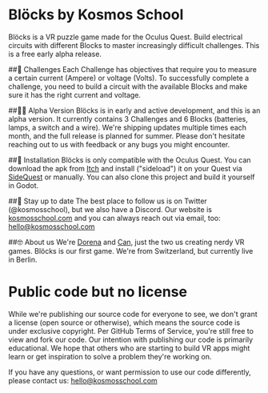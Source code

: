 # Blöcks by Kosmos School

Blöcks is a VR puzzle game made for the Oculus Quest. Build electrical circuits with different Blocks to master increasingly difficult challenges. This is a free early alpha release.

##🍕 Challenges
Each Challenge has objectives that require you to measure a certain current (Ampere) or voltage (Volts). To successfully complete a challenge, you need to build a circuit with the available Blocks and make sure it has the right current and voltage.


##👩‍💻 Alpha Version
Blöcks is in early and active development, and this is an alpha version. It currently contains 3 Challenges and 6 Blocks (batteries, lamps, a switch and a wire). We're shipping updates multiple times each month, and the full release is planned for summer. Please don't hesitate reaching out to us with feedback or any bugs you might encounter.


##🎉 Installation
Blöcks is only compatible with the Oculus Quest. You can download the apk from [Itch](https://kosmosschool.itch.io/blocks) and install ("sideload") it on your Quest via [SideQuest](https://sidequestvr.com/) or manually. You can also clone this project and build it yourself in Godot.


##💌 Stay up to date
The best place to follow us is on Twitter (@kosmosschool), but we also have a Discord. Our website is [kosmosschool.com](https://kosmosschool.com/) and you can always reach out via email, too: hello@kosmosschool.com


##🤓 About us
We're [Dorena](https://twitter.com/dorenanagel) and [Can](https://twitter.com/canolcer), just the two us creating nerdy VR games. Blöcks is our first game. We're from Switzerland, but currently live in Berlin.

# Public code but no license

While we're publishing our source code for everyone to see, we don't grant a license (open source or otherwise), which means the source code is under exclusive copyright. Per GitHub Terms of Service, you're still free to view and fork our code.
Our intention with publishing our code is primarily educational. We hope that others who are starting to build VR apps might learn or get inspiration to solve a problem they're working on.

If you have any questions, or want permission to use our code differently, please contact us: hello@kosmosschool.com